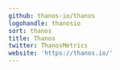 ```yaml
---
github: thanos-io/thanos
logohandle: thanosio
sort: thanos
title: Thanos
twitter: ThanosMetrics
website: 'https://thanos.io/'
---
```


